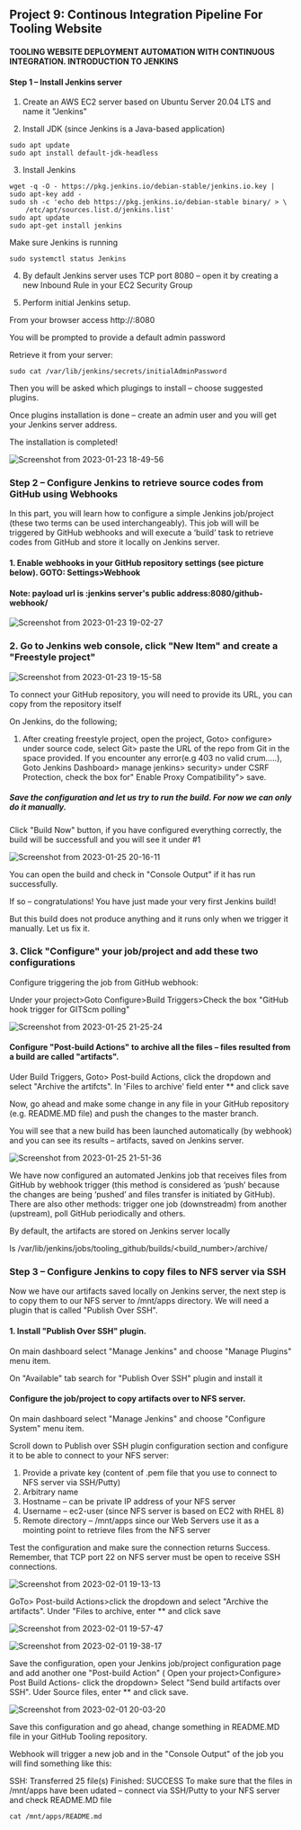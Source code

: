 
## Project 9: Continous Integration Pipeline For Tooling Website

#### TOOLING WEBSITE DEPLOYMENT AUTOMATION WITH CONTINUOUS INTEGRATION. INTRODUCTION TO JENKINS

#### Step 1 – Install Jenkins server

1. Create an AWS EC2 server based on Ubuntu Server 20.04 LTS and name it "Jenkins"

2. Install JDK (since Jenkins is a Java-based application)


~~~
sudo apt update
sudo apt install default-jdk-headless
~~~

3. Install Jenkins


~~~
wget -q -O - https://pkg.jenkins.io/debian-stable/jenkins.io.key | sudo apt-key add -
sudo sh -c 'echo deb https://pkg.jenkins.io/debian-stable binary/ > \
    /etc/apt/sources.list.d/jenkins.list'
sudo apt update
sudo apt-get install jenkins
~~~


Make sure Jenkins is running


~~~
sudo systemctl status Jenkins
~~~


4. By default Jenkins server uses TCP port 8080 – open it by creating a new Inbound Rule in your EC2 Security Group

5. Perform initial Jenkins setup.

From your browser access http://<Jenkins-Server-Public-IP-Address-or-Public-DNS-Name>:8080

You will be prompted to provide a default admin password
  
Retrieve it from your server:
  

 
~~~
sudo cat /var/lib/jenkins/secrets/initialAdminPassword
~~~
  
  
Then you will be asked which plugings to install – choose suggested plugins.

Once plugins installation is done – create an admin user and you will get your Jenkins server address.

The installation is completed!
  
    
    
  
![Screenshot from 2023-01-23 18-49-56](https://user-images.githubusercontent.com/66005935/214112862-bfde4be9-8e88-4006-9c81-c61cf63eff53.png)
    
    

    
### Step 2 – Configure Jenkins to retrieve source codes from GitHub using Webhooks
    
    
    
In this part, you will learn how to configure a simple Jenkins job/project (these two terms can be used interchangeably). This job will will be triggered by GitHub webhooks and will execute a ‘build’ task to retrieve codes from GitHub and store it locally on Jenkins server.
    
    
#### 1. Enable webhooks in your GitHub repository settings (see picture below). GOTO: Settings>Webhook

    
#### Note: payload url is  :jenkins server's public address:8080/github-webhook/ 
    
    
![Screenshot from 2023-01-23 19-02-27](https://user-images.githubusercontent.com/66005935/214116050-1b543c12-1031-480f-a648-d3038845d2d4.png)
    
    
### 2. Go to Jenkins web console, click "New Item" and create a "Freestyle project" 
    
    
    
![Screenshot from 2023-01-23 19-15-58](https://user-images.githubusercontent.com/66005935/214118173-f5366d7c-c8e7-4427-9d24-de08972fcb79.png)

To connect your GitHub repository, you will need to provide its URL, you can copy from the repository itself   
 
On Jenkins, do the following;
 1. After creating freestyle project, open the project, Goto> configure> under source code, select Git> paste the URL of the repo from Git in the space provided. If you encounter any error(e.g 403 no valid crum.....), Goto Jenkins Dashboard> manage jenkins> security> under CSRF Protection, check the box for" Enable Proxy Compatibility"> save.
 
    
    
##### Save the configuration and let us try to run the build. For now we can only do it manually.
Click "Build Now" button, if you have configured everything correctly, the build will be successfull and you will see it under #1
    
  

 ![Screenshot from 2023-01-25 20-16-11](https://user-images.githubusercontent.com/66005935/214664874-2788bc31-13da-4b7c-b82c-6f59eaaff66e.png)

    
    
    
 You can open the build and check in "Console Output" if it has run successfully.

If so – congratulations! You have just made your very first Jenkins build!

But this build does not produce anything and it runs only when we trigger it manually. Let us fix it.
 
    
    
### 3. Click "Configure" your job/project and add these two configurations
Configure triggering the job from GitHub webhook:
    
Under your project>Goto Configure>Build Triggers>Check the box "GitHub hook trigger for GITScm polling"   
    
  
 
    
![Screenshot from 2023-01-25 21-25-24](https://user-images.githubusercontent.com/66005935/214683549-156abe75-dad9-4715-8297-4563a683b1ef.png)
    
    
    
#### Configure "Post-build Actions" to archive all the files – files resulted from a build are called "artifacts".
    
Uder Build Triggers, Goto> Post-build Actions, click the dropdown and select "Archive the artifcts". In 'Files to archive' field enter ** and click save

    
Now, go ahead and make some change in any file in your GitHub repository (e.g. README.MD file) and push the changes to the master branch.

You will see that a new build has been launched automatically (by webhook) and you can see its results – artifacts, saved on Jenkins server.    
    

    
    
![Screenshot from 2023-01-25 21-51-36](https://user-images.githubusercontent.com/66005935/214689030-9056ad9e-7748-466d-9545-3f95e9f6f139.png)

    
    
 We have now configured an automated Jenkins job that receives files from GitHub by webhook trigger (this method is considered as ‘push’ because the changes are being ‘pushed’ and files transfer is initiated by GitHub). There are also other methods: trigger one job (downstreadm) from another (upstream), poll GitHub periodically and others.

By default, the artifacts are stored on Jenkins server locally

ls /var/lib/jenkins/jobs/tooling_github/builds/<build_number>/archive/   
    
    
    
    
### Step 3 – Configure Jenkins to copy files to NFS server via SSH    
    
  
    
Now we have our artifacts saved locally on Jenkins server, the next step is to copy them to our NFS server to /mnt/apps directory.
We will need a plugin that is called "Publish Over SSH".
    
    
#### 1. Install "Publish Over SSH" plugin.

    
On main dashboard select "Manage Jenkins" and choose "Manage Plugins" menu item.

On "Available" tab search for "Publish Over SSH" plugin and install it
    
 
    
#### Configure the job/project to copy artifacts over to NFS server.
On main dashboard select "Manage Jenkins" and choose "Configure System" menu item.

Scroll down to Publish over SSH plugin configuration section and configure it to be able to connect to your NFS server:
    
    
1. Provide a private key (content of .pem file that you use to connect to NFS server via SSH/Putty)
2. Arbitrary name
3. Hostname – can be private IP address of your NFS server
4. Username – ec2-user (since NFS server is based on EC2 with RHEL 8)
5. Remote directory – /mnt/apps since our Web Servers use it as a mointing point to retrieve files from the NFS server
    

    
Test the configuration and make sure the connection returns Success. Remember, that TCP port 22 on NFS server must be open to receive SSH connections.    
       
    
    
![Screenshot from 2023-02-01 19-13-13](https://user-images.githubusercontent.com/66005935/216133501-40400f54-f90f-458a-85c4-a3bf536ccad6.png)

    
    
 GoTo> Post-build Actions>click the dropdown and select "Archive the artifacts". Under "Files to archive, enter ** and click save
   
    
 ![Screenshot from 2023-02-01 19-57-47](https://user-images.githubusercontent.com/66005935/216137853-7cfe2b2a-b931-4969-9b8a-239c197ab9eb.png)
   

![Screenshot from 2023-02-01 19-38-17](https://user-images.githubusercontent.com/66005935/216135634-15c28c70-d57c-4323-a8d2-9bbc208c1fba.png)      
    
    
Save the configuration, open your Jenkins job/project configuration page and add another one "Post-build Action" ( Open your project>Configure> Post Build Actions- click the dropdown> Select "Send build artifacts over SSH". Uder Source files, enter ** and click save.  
    

    
    

![Screenshot from 2023-02-01 20-03-20](https://user-images.githubusercontent.com/66005935/216139079-18b65efe-76d1-4e5e-b83c-bdf5ca6d6ffb.png)
    
    
    
  
    
Save this configuration and go ahead, change something in README.MD file in your GitHub Tooling repository.

Webhook will trigger a new job and in the "Console Output" of the job you will find something like this:

SSH: Transferred 25 file(s)
Finished: SUCCESS
To make sure that the files in /mnt/apps have been udated – connect via SSH/Putty to your NFS server and check README.MD file

~~~
cat /mnt/apps/README.md
~~~
    
 
    
    
    


    
    
    
